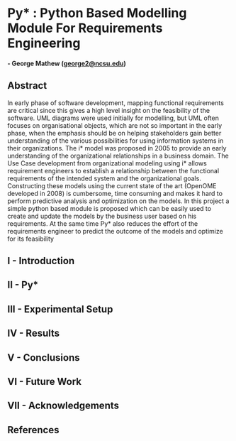 # Py* : Python Based Modelling Module For Requirements Engineering
#### - George Mathew (george2@ncsu.edu)

## Abstract
In early phase of software development, mapping functional requirements are critical
since this gives a high level insight on the feasibility of the software. UML diagrams
were used initially for modelling, but UML often focuses on organisational objects,
which are not so important in the early phase, when the emphasis should be on helping
stakeholders gain better understanding of the various possibilities for using information
systems in their organizations. The i* model was proposed in 2005 to provide an early
understanding of the organizational relationships in a business domain. The Use Case
development from organizational modeling using i* allows requirement engineers to
establish a relationship between the functional requirements of the intended system
and the organizational goals. Constructing these models using the current state of the
art (OpenOME developed in 2008) is cumbersome, time consuming and makes it hard
to perform predictive analysis and optimization on the models. In this project a simple
python based module is proposed which can be easily used to create and update the
models by the business user based on his requirements. At the same time Py* also
reduces the effort of the requirements engineer to predict the outcome of the models
and optimize for its feasibility

## I - Introduction


## II - Py*

## III - Experimental Setup

## IV - Results

## V - Conclusions

## VI - Future Work

## VII - Acknowledgements

## References
